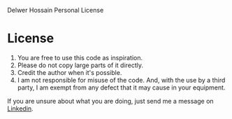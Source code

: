 Delwer Hossain Personal License

# License

1. You are free to use this code as inspiration.
2. Please do not copy large parts of it directly.
3. Credit the author when it's possible.
4. I am not responsible for misuse of the code. And, with the use by a third party, I am exempt from any defect that it may cause in your equipment.

If you are unsure about what you are doing, just send me a message on [Linkedin](https://www.linkedin.com/in/delwer-hossain).
